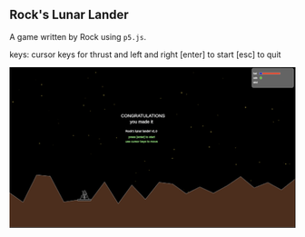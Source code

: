 ## Rock's Lunar Lander
A game written by Rock using `p5.js`.

keys: cursor keys for thrust and left and right
[enter] to start
[esc] to quit

![landed](screenshots/lander1.png "Landed!")

